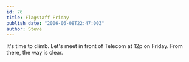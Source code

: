 ```yaml
---
id: 76
title: Flagstaff Friday
publish_date: "2006-06-08T22:47:00Z"
author: Steve
---
```

It's time to climb. Let's meet in front of Telecom at 12p on Friday. From there, the way is clear.
